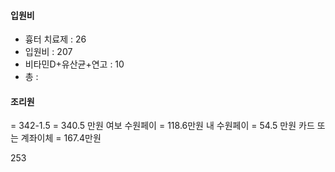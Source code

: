 #### 입원비 

- 흉터 치료제 : 26
- 입원비 : 207
- 비타민D+유산균+연고 : 10
- 총 : 


#### 조리원

= 342-1.5 = 340.5 만원
여보 수원페이 = 118.6만원
내 수원페이 = 54.5 만원
카드 또는 계좌이체 = 167.4만원

253
